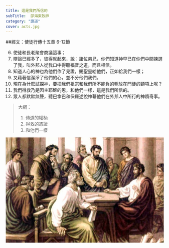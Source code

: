 ```yaml
---
title: 這是我們所信的
subTitle:  邵海東牧師
category: "證道"
cover: acts.jpg
---
```

##經文：使徒行傳十五章 6-12節


6. 使徒和長老聚會商議這事；
7. 辯論已經多了，彼得就起來，說：諸位弟兄，你們知道神早已在你們中間揀選了我，叫外邦人從我口中得聽福音之道，而且相信。
8. 知道人心的神也為他們作了見證，賜聖靈給他們，正如給我們一樣；
9. 又藉著信潔淨了他們的心，並不分他們我們。
10. 現在為什麼試探神，要把我們祖宗和我們所不能負的軛放在門徒的頸項上呢？
11. 我們得救乃是因主耶穌的恩，和他們一樣，這是我們所信的。
12. 眾人都默默無聲，聽巴拿巴和保羅述說神藉他們在外邦人中所行的神蹟奇事。

> 大綱：
>1. 傳道的權柄
>2. 得救的憑證
>3. 和他們一樣



![](./acts.jpg)






